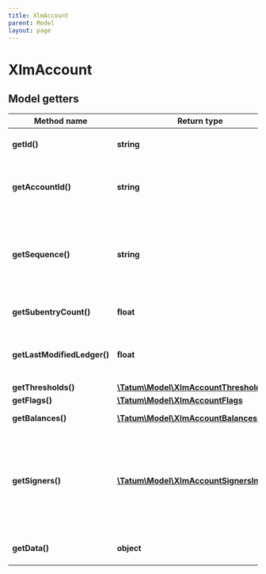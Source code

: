 ```yaml
---
title: XlmAccount
parent: Model
layout: page
---
```


# XlmAccount

## Model getters

Method name | Return type | Description | Notes
------------ | ------------- | ------------- | -------------
**getId()** | **string** | A unique identifier for this account. | ex.: `GBRPYHIL2CI3FNQ4BXLFMNDLFJUNPU2HY3ZMFSHONUCEOASW7QC7OX2H` [optional]
**getAccountId()** | **string** | This account’s public key encoded in a base32 string representation. | ex.: `GBRPYHIL2CI3FNQ4BXLFMNDLFJUNPU2HY3ZMFSHONUCEOASW7QC7OX2H` [optional]
**getSequence()** | **string** | This account’s current sequence number. For use when submitting this account’s next transaction. | ex.: `1` [optional]
**getSubentryCount()** | **float** | The number of subentries on this account. | ex.: `0` [optional]
**getLastModifiedLedger()** | **float** | The ID of the last ledger that included changes to this account. | ex.: `102` [optional]
**getThresholds()** | [**\Tatum\Model\XlmAccountThresholds**](../XlmAccountThresholds) |  | ex.: `null` [optional]
**getFlags()** | [**\Tatum\Model\XlmAccountFlags**](../XlmAccountFlags) |  | ex.: `null` [optional]
**getBalances()** | [**\Tatum\Model\XlmAccountBalancesInner[]**](../XlmAccountBalancesInner) | The assets this account holds. | ex.: `null` [optional]
**getSigners()** | [**\Tatum\Model\XlmAccountSignersInner[]**](../XlmAccountSignersInner) | The public keys and associated weights that can be used to authorize transactions for this account. Used for multi-sig. | ex.: `null` [optional]
**getData()** | **object** | An array of account data fields. | ex.: `null` [optional]

